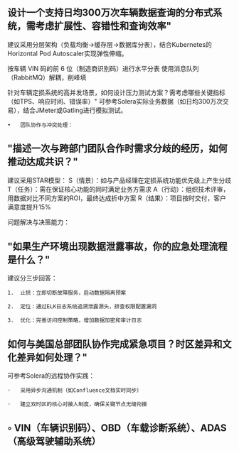 ## 设计一个支持日均300万次车辆数据查询的分布式系统，需考虑扩展性、容错性和查询效率"
建议采用分层架构（负载均衡→缓存层→数据库分表），结合Kubernetes的Horizontal Pod Autoscaler实现弹性伸缩。

按车辆 VIN 码的前 6 位（制造商识别码）进行水平分表
使用消息队列（RabbitMQ）解耦，削峰填

针对车辆定损系统的高并发场景，如何设计压力测试方案？需考虑哪些关键指标（如TPS、响应时间、错误率）"
可参考Solera实际业务数据（如日均300万次交易），结合JMeter或Gatling进行模拟测试。


	•	团队协作与冲突处理：
## "描述一次与跨部门团队合作时需求分歧的经历，如何推动达成共识？"
建议采用STAR模型：
S（情景）：如与产品经理在定损系统功能优先级上产生分歧
T（任务）：需在保证核心功能的同时满足业务方需求
A（行动）：组织技术评审，用数据对比不同方案的ROI，最终达成折中方案
R（结果）：项目按时交付，客户满意度提升15%


问题解决与决策能力：
## "如果生产环境出现数据泄露事故，你的应急处理流程是什么？"
建议分三步回答：

	1.	止损：立即切断故障服务，启动数据隔离预案

	2.	定位：通过ELK日志系统追溯泄露源头，排查权限配置漏洞

	3.	优化：完善访问控制策略，增加数据加密和审计日志


## 如何与美国总部团队协作完成紧急项目？时区差异和文化差异如何处理？"
可参考Solera的远程协作实践：

	◦	采用异步沟通机制（如Confluence文档实时同步）

	◦	建立双时区的核心对接人制度，确保关键节点无缝衔接


## 	◦	VIN（车辆识别码）、OBD（车载诊断系统）、ADAS（高级驾驶辅助系统）